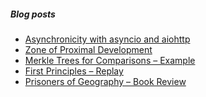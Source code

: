 <!--

### Hi there 👋

-->
##### Blog posts

<!--START_SECTION:posts-->
* [Asynchronicity with asyncio and aiohttp](https:&#x2F;&#x2F;vishsubramanian.me&#x2F;async&#x2F;?utm_source&#x3D;rss&amp;utm_medium&#x3D;rss&amp;utm_campaign&#x3D;async)
* [Zone of Proximal Development](https:&#x2F;&#x2F;vishsubramanian.me&#x2F;zone-of-proximal-development&#x2F;?utm_source&#x3D;rss&amp;utm_medium&#x3D;rss&amp;utm_campaign&#x3D;zone-of-proximal-development)
* [Merkle Trees for Comparisons – Example](https:&#x2F;&#x2F;vishsubramanian.me&#x2F;merkle-trees-for-comparisons&#x2F;?utm_source&#x3D;rss&amp;utm_medium&#x3D;rss&amp;utm_campaign&#x3D;merkle-trees-for-comparisons)
* [First Principles – Replay](https:&#x2F;&#x2F;vishsubramanian.me&#x2F;first-principles-replay&#x2F;?utm_source&#x3D;rss&amp;utm_medium&#x3D;rss&amp;utm_campaign&#x3D;first-principles-replay)
* [Prisoners of Geography – Book Review](https:&#x2F;&#x2F;vishsubramanian.me&#x2F;prisoner-of-geography-book-review&#x2F;?utm_source&#x3D;rss&amp;utm_medium&#x3D;rss&amp;utm_campaign&#x3D;prisoner-of-geography-book-review)
<!--END_SECTION:posts-->

<!--
**vishwanath79/vishwanath79** is a ✨ _special_ ✨ repository because its `README.md` (this file) appears on your GitHub profile.

Here are some ideas to get you started:

- 🔭 I’m currently working on ...
- 🌱 I’m currently learning ...
- 👯 I’m looking to collaborate on ...
- 🤔 I’m looking for help with ...
- 💬 Ask me about ...
- 📫 How to reach me: ...
- 😄 Pronouns: ...
- ⚡ Fun fact: ...
-->
